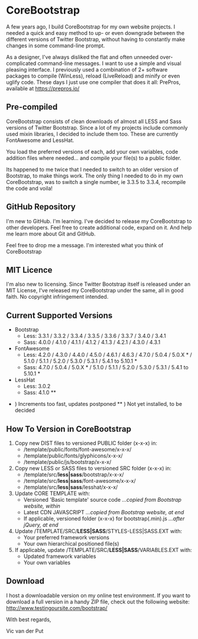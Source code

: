 # CoreBootstrap

A few years ago, I build CoreBootstrap for my own website projects. I needed a quick and easy method to up- or even downgrade between the different versions of Twitter Bootstrap, without having to constantly make changes in some command-line prompt.

As a designer, I've always disliked the flat and often unneeded over-complicated command-line messages. I want to use a simple and visual pleasing interface. I previously used a combination of 2+ software packages to compile (WinLess), reload (LiveReload) and minify or even uglify code. These days I just use one compiler that does it all: PrePros, available at https://prepros.io/

## Pre-compiled
CoreBootstrap consists of clean downloads of almost all LESS and Sass versions of Twitter Bootstrap. Since a lot of my projects include commonly used mixin libraries, I decided to include them too. These are currently FontAwesome and LessHat.

You load the preferred versions of each, add your own variables, code addition files where needed... and compile your file(s) to a public folder.

Its happened to me twice that I needed to switch to an older version of Bootstrap, to make things work. The only thing I needed to do in my own CoreBootstrap, was to switch a single number, ie 3.3.5 to 3.3.4, recompile the code and voila!

## GitHub Repository
I'm new to GitHub. I'm learning. I've decided to release my CoreBootstrap to other developers. Feel free to create additional code, expand on it. And help me learn more about Git and GitHub.

Feel free to drop me a message. I'm interested what you think of CoreBootstrap

## MIT Licence
I'm also new to licensing. Since Twitter Bootstrap itself is released under an MIT License, I've released my CoreBootstrap under the same, all in good faith. No copyright infringement intended.

## Current Supported Versions
- Bootstrap
  - Less: 3.3.1 / 3.3.2 / 3.3.4 / 3.3.5 / 3.3.6 / 3.3.7 / 3.4.0 / 3.4.1
  - Sass: 4.0.0 / 4.1.0 / 4.1.1 / 4.1.2 / 4.1.3 / 4.2.1 / 4.3.0 / 4.3.1
- FontAwesome
  - Less: 4.2.0 / 4.3.0 / 4.4.0 / 4.5.0 / 4.6.1 / 4.6.3 / 4.7.0 / 5.0.4 / 5.0.X * / 5.1.0 / 5.1.1 / 5.2.0 / 5.3.0 / 5.3.1 / 5.4.1 to 5.10.1 *
  - Sass: 4.7.0 / 5.0.4 / 5.0.X * / 5.1.0 / 5.1.1 / 5.2.0 / 5.3.0 / 5.3.1 / 5.4.1 to 5.10.1 *
- LessHat
  - Less: 3.0.2
  - Sass: 4.1.0 **

* )  Increments too fast, updates postponed
** ) Not yet installed, to be decided

## How To Version in CoreBootstrap
1. Copy new DIST files to versioned PUBLIC folder (x-x-x) in:
   * /template/public/fonts/font-awesome/x-x-x/
   * /template/public/fonts/glyphicons/x-x-x/
   * /template/public/js/bootstrap/x-x-x/
2. Copy new LESS or SASS files to versioned SRC folder (x-x-x) in:
   * /template/src/**less|sass**/bootstrap/x-x-x/
   * /template/src/**less|sass**/font-awesome/x-x-x/
   * /template/src/**less|sass**/lesshat/x-x-x/
3. Update CORE TEMPLATE with:
   * Versioned 'Basic template' source code *...copied from Bootstrap website, within <head>*
   * Latest CDN JAVASCRIPT *...copied from Bootstrap website, at end </body>*
   * If applicable, versioned folder (x-x-x) for bootstrap(.min).js *...after jQuery, at end </body>*
4. Update /TEMPLATE/SRC/**LESS|SASS**/STYLES-LESS|SASS.EXT with:
   * Your preferred framework versions
   * Your own hierarchical positioned file(s)
5. If applicable, update /TEMPLATE/SRC/**LESS|SASS**/VARIABLES.EXT with:
   * Updated framework variables
   * Your own variables

## Download
I host a downloadable version on my online test environment. If you want to download a full version in a handy ZIP file, check out the following website: http://www.testingoursite.com/bootstrap/ 

With best regards,

Vic van der Put
